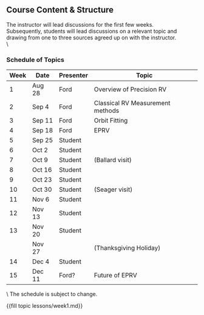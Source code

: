 ## Course Content & Structure

The instructor will lead discussions for the first few weeks.  
Subsequently, students will lead discussions on a relevant topic and drawing from one to three sources agreed up on with the instructor.  
\\
### Schedule of Topics

| Week | Date | Presenter   | Topic |
| ---- | ---- | ----------- | -------------------------------- |
|  1   | Aug 28 | Ford      | Overview of Precision RV         |
|  2   | Sep 4  | Ford      | Classical RV Measurement methods |
|  3   | Sep 11 | Ford      | Orbit Fitting |
|  4   | Sep 18 | Ford      | EPRV |
|  5   | Sep 25 | Student   |  |
|  6   | Oct 2  | Student   |  |
|  7   | Oct 9  | Student   |  (Ballard visit) |
|  8   | Oct 16 | Student   |  |
|  9   | Oct 23 | Student   |  |
| 10   | Oct 30 | Student   | (Seager visit) |
| 11   | Nov 6  | Student   |  |
| 12   | Nov 13 | Student   |  |
| 13   | Nov 20 | Student   |  |
|      | Nov 27 |           | (Thanksgiving Holiday) | 
| 14   | Dec 4  | Student   |  |
| 15   | Dec 11 | Ford?     | Future of EPRV |


\\
The schedule is subject to change. 

{{fill topic lessons/week1.md}}
